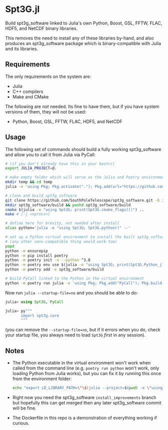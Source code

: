 # Spt3G.jl

Build spt3g_software linked to Julia's own Python, Boost, GSL, FFTW, FLAC, HDF5, and NetCDF binary libraries. 

This removes the need to install any of these libraries by-hand, and also produces an spt3g_software package which is binary-compatible with Julia and its libraries. 

## Requirements

The only requirements on the system are:

* Julia
* C++ compilers
* Make and CMake

The following are _not_ needed. Its fine to have them, but if you have system versions of them, they will not be used:

* Python, Boost, GSL, FFTW, FLAC, HDF5, and NetCDF

## Usage

The following set of commands should build a fully working spt3g_software and allow you to call it from Julia via PyCall:

```bash
# (if you don't already have this in your bashrc)
export JULIA_PROJECT=@.

# make empty folder which will serve as the Julia and Poetry environments
mkdir temp && cd temp
julia -e 'using Pkg; Pkg.activate("."); Pkg.add(url="https://github.com/marius311/Spt3G.jl")'

# clone and build spt3g_software
git clone https://github.com/SouthPoleTelescope/spt3g_software.git -b install_improvements
mkdir spt3g_software/build && pushd spt3g_software/build
cmake $(julia -e "using Spt3G; print(Spt3G.cmake_flags())") ..
make # [-j <nprocs>]

# define here for brevity, not needed after install
alias python='julia -e "using Spt3G; Spt3G.python()" --'

# set up a Python virtual environment to install the built spt3g_software into
# (any other venv-compatible thing would work too)
popd
python -m ensurepip
python -m pip install poetry
python -m poetry init -n --python ^3.8
python -m poetry env use $(julia -e "using Spt3G; print(Spt3G.Python_jll.python_path)")
python -m poetry add -e spt3g_software/build

# build PyCall linked to the Python in the virtual environment
python -m poetry run julia -e 'using Pkg; Pkg.add("PyCall"); Pkg.build("PyCall")'
```

Now run `julia --startup-file=no` and you should be able to do:

```julia
julia> using Spt3G, PyCall

julia> py"""
       import spt3g.core
       """
```

(you can remove the `--startup-file=no`, but if it errors when you do, check your startup file, you always need to load `Spt3G` _first_ in any session).


## Notes

* The Python executable in the virtual environment won't work when called from the command line (e.g. `poetry run python` won't work, only loading Python from Julia works), but you can fix it by running this once from the environment folder:

  ```bash
  echo "export LD_LIBRARY_PATH=\"\$(julia --project=$(pwd) -e \"using Python_jll; print(Python_jll.LIBPATH[])\"):\$LD_LIBRARY_PATH\"" >> $(poetry env info --path)/bin/activate
  ```

* Right now you need the spt3g_software `install_improvements` branch but hopefully this can get merged then any later spt3g_software commit will be fine.

* The Dockerfile in this repo is a demonstration of everything working if curious. 